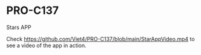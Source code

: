 # PRO-C137
Stars APP

Check https://github.com/Viet4/PRO-C137/blob/main/StarAppVideo.mp4 to see a video of the app in action.
